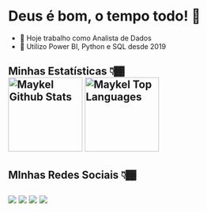 <h1> Deus é bom, o tempo todo! 👋</h1>

<ul>
  <li>🔭 Hoje trabalho como Analista de Dados</li>
  <li>🌱 Utilizo Power BI, Python e SQL desde 2019</li>
</ul>
  
  <h2>Minhas Estatísticas 👇🏾
    <br>
  <a href="https://github.com/maykelsantos/maykelsantos.git"><img alt="Maykel Github Stats" height="150em" src="https://github-readme-stats.vercel.app/api?username=maykelsantos&show_icons=true&count_private=true&theme=react&hide_border=true&bg_color=0D1117" /></a>
  <a href="https://github.com/maykelsantos/maykelsantos.git"><img alt="Maykel Top Languages" height="150em" src="https://github-readme-stats.vercel.app/api/top-langs/?username=maykelsantos&langs_count=8&count_private=true&layout=compact&theme=react&hide_border=true&bg_color=0D1117" /></a>
  </h2>
 
<h2>MInhas Redes Sociais 👇🏾
  <br>
  <br>
  <div>
    <a href="https://www.youtube.com/@maykeltech" target="_blank"><img src="https://img.shields.io/badge/YouTube-FF0000?style=for-the-badge&logo=youtube&logoColor=white" target="external"></a>
    <a href="https://www.instagram.com/tech.maykel/" target="_blank"><img src="https://img.shields.io/badge/-Instagram-%23E4405F?style=for-the-badge&logo=instagram&logoColor=white" target="external"></a>
    <a href = "mailto:eumaykelandre@gmail.com" targe="_blank"><img src="https://img.shields.io/badge/-Gmail-%23333?style=for-the-badge&logo=gmail&logoColor=white" target="external"></a>
    <a href="https://www.linkedin.com/in/maykelandre" target="_blank"><img src="https://img.shields.io/badge/-LinkedIn-%230077B5?style=for-the-badge&logo=linkedin&logoColor=white" target="external"></a>
  </div>
</h2>

